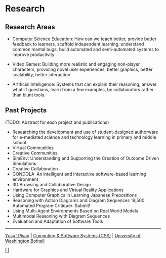 
# Research

## Research Areas

- Computer Science Education: How can we teach better, provide better feedback to learners, scaffold independent learning, understand common mental bugs, build automated and semi-automated systems to improve productivity

- Video Games: Building more realistic and engaging non-player characters, providing novel user experiences, better graphics, better scalability, better interaction

- Artificial Intelligence: Systems that can explain their reasoning, answer what-if questions, learn from a few examples, be collaborators rather than blunt tools.


## Past Projects

(TODO: Abstract for each project and publications)

- Researching the development and use of student-designed authorware for e-mediated science and technology learning in primary and middle school. 
- Virtual Communities 
- Creative Communities 
- SimEnv: Understanding and Supporting the Creation of Outcome Driven Simulations 
- Creative Collaboration 
- GONDOLA: An intelligent and interactive software-based learning environment 
- 3D Browsing and Collaborative Design 
- Hardware for Graphics and Virtual Reality Applications 
- Using Computer Graphics in Learning Japanese Prepositions 
- Reasoning with Action Diagrams and Diagram Sequences 19,500
Automated Program Critiquer: Submit! 
- Using Multi-Agent Environments Based on Real World Models 
- Multimodal Reasoning with Diagram Sequences 
- Evaluation and Adaptation of Software Tools 

  
***

[Yusuf Pisan](https://pisanorg.github.io/yusuf/) | [Computing & Software Systems (CSS)](https://www.uwb.edu/css) | [University of Washington Bothell](https://www.uwb.edu/)

<a target="_blank" href="mailto:pisan@uw.edu"><i class="fa fa-envelope-o"></i> | <a href="https://www.linkedin.com/in/pisan/"><i class="fa fa-linkedin"></i></a> | <a href="https://scholar.google.com/citations?user=eCpI_aUAAAAJ&hl=en&oi=ao"><i class="ai ai-google-scholar"></i></a>
